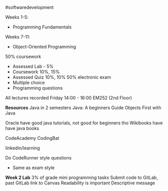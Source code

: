 #softwaredevelopment

Weeks 1-5:
- Programming Fundamentals

Weeks 7-11:
- Object-Oriented Programming

50% coursework
- Assessed Lab - 5%
- Coursework 10%, 15%
- Assessed Quiz 10%, 10%
50% electronic exam
- Multiple choice
- Programming questions

All lectures recorded
Friday 14:00 - 16:00 EM252 (2nd Floor)

**Resources**
Java in 2 semesters
Java: A beginners Guide
Objects First with Java

Oracle have good java tutorials, not good for beginners tho
Wikibooks have have java books

CodeAcademy
CodingBat

linkedin/learning

Do CodeRunner style questions
- Same as exam style

**Week 2 Lab**
3% of grade
mini programming tasks
Submit code to GitLab, past GitLab link to Canvas
Readability is important
Descriptive message